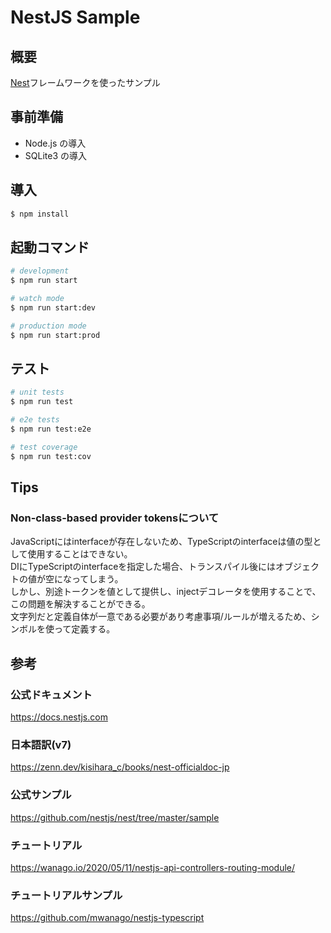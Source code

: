 # NestJS Sample

## 概要

[Nest](https://github.com/nestjs/nest)フレームワークを使ったサンプル

## 事前準備

- Node.js の導入
- SQLite3 の導入

## 導入

```bash
$ npm install
```

## 起動コマンド

```bash
# development
$ npm run start

# watch mode
$ npm run start:dev

# production mode
$ npm run start:prod
```

## テスト

```bash
# unit tests
$ npm run test

# e2e tests
$ npm run test:e2e

# test coverage
$ npm run test:cov
```

## Tips

### Non-class-based provider tokensについて

JavaScriptにはinterfaceが存在しないため、TypeScriptのinterfaceは値の型として使用することはできない。  
DIにTypeScriptのinterfaceを指定した場合、トランスパイル後にはオブジェクトの値が空になってしまう。  
しかし、別途トークンを値として提供し、injectデコレータを使用することで、この問題を解決することができる。  
文字列だと定義自体が一意である必要があり考慮事項/ルールが増えるため、シンボルを使って定義する。  

## 参考

### 公式ドキュメント

https://docs.nestjs.com

### 日本語訳(v7)

https://zenn.dev/kisihara_c/books/nest-officialdoc-jp

### 公式サンプル

https://github.com/nestjs/nest/tree/master/sample

### チュートリアル

https://wanago.io/2020/05/11/nestjs-api-controllers-routing-module/

### チュートリアルサンプル

https://github.com/mwanago/nestjs-typescript
